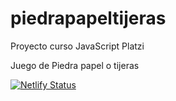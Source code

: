 # piedrapapeltijeras
Proyecto curso JavaScript Platzi

Juego de Piedra papel o tijeras

[![Netlify Status](https://api.netlify.com/api/v1/badges/bc93b404-ded3-4dec-a197-c88dac23a7a3/deploy-status)](https://app.netlify.com/sites/idyllic-phoenix-515f74/deploys)
